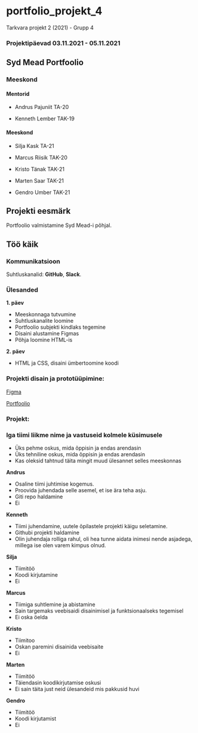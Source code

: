 # portfolio_projekt_4
Tarkvara projekt 2 (2021) - Grupp 4 
### Projektipäevad 03.11.2021 - 05.11.2021

## Syd Mead Portfoolio


### Meeskond


#### Mentorid

- Andrus Pajuniit TA-20

- Kenneth Lember TAK-19

#### Meeskond

- Silja Kask TA-21

- Marcus Riisik TAK-20

- Kristo Tänak TAK-21

- Marten Saar TAK-21

- Gendro Umber TAK-21

## Projekti eesmärk
Portfoolio valmistamine Syd Mead-i põhjal.

## Töö käik

### Kommunikatsioon
Suhtluskanalid: **GitHub**, **Slack**.

### Ülesanded
**1. päev**
- Meeskonnaga tutvumine
- Suhtluskanalite loomine
- Portfoolio subjekti kindlaks tegemine
- Disaini alustamine Figmas
- Põhja loomine HTML-is

**2. päev**
- HTML ja CSS, disaini ümbertoomine koodi


### Projekti disain ja prototüüpimine:

[Figma](https://www.figma.com/file/Pr425dPqU4LKjL1YDkOglm/Portfolio---Team-4?node-id=0%3A1)

[Portfoolio](https://www.google.com/)

### Projekt:

### Iga tiimi liikme nime ja vastuseid kolmele küsimusele
- Üks pehme oskus, mida õppisin ja endas arendasin
- Üks tehniline oskus, mida õppisin ja endas arendasin
- Kas oleksid tahtnud täita mingit muud ülesannet selles meeskonnas

**Andrus**
- Osaline tiimi juhtimise kogemus.
- Proovida juhendada selle asemel, et ise ära teha asju. 
- Giti repo haldamine
- Ei 

**Kenneth**
- Tiimi juhendamine, uutele õpilastele projekti käigu seletamine.
- Githubi projekti haldamine
- Olin juhendaja rolliga rahul, oli hea tunne aidata inimesi nende asjadega, millega ise olen varem kimpus olnud.

**Silja**
- Tiimitöö
- Koodi kirjutamine
- Ei

**Marcus**
- Tiimiga suhtlemine ja abistamine
- Sain targemaks veebisaidi disainimisel ja funktsionaalseks tegemisel
- Ei oska öelda

**Kristo**
- Tiimitoo 
- Oskan paremini disainida veebisaite 
- Ei

**Marten**
- Tiimitöö
- Täiendasin koodikirjutamise oskusi
- Ei sain täita just neid ülesandeid mis pakkusid huvi

**Gendro**
- Tiimitöö
- Koodi kirjutamist
- Ei

